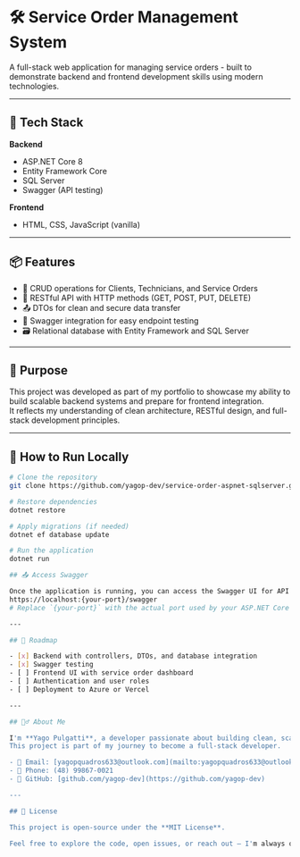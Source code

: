 ﻿# 🛠️ Service Order Management System

A full-stack web application for managing service orders - built to demonstrate backend and frontend development skills using modern technologies.

---

## 🚀 Tech Stack

**Backend**  
- ASP.NET Core 8  
- Entity Framework Core  
- SQL Server  
- Swagger (API testing)  

**Frontend**  
- HTML, CSS, JavaScript (vanilla)

---

## 📦 Features

- 🔧 CRUD operations for Clients, Technicians, and Service Orders  
- 🔗 RESTful API with HTTP methods (GET, POST, PUT, DELETE)  
- 📤 DTOs for clean and secure data transfer  
- 🧪 Swagger integration for easy endpoint testing  
- 🗃️ Relational database with Entity Framework and SQL Server

---

## 🎯 Purpose

This project was developed as part of my portfolio to showcase my ability to build scalable backend systems and prepare for frontend integration.  
It reflects my understanding of clean architecture, RESTful design, and full-stack development principles.

---

## 🧪 How to Run Locally

```bash
# Clone the repository
git clone https://github.com/yagop-dev/service-order-aspnet-sqlserver.git

# Restore dependencies
dotnet restore

# Apply migrations (if needed)
dotnet ef database update

# Run the application
dotnet run

## 📤 Access Swagger

Once the application is running, you can access the Swagger UI for API testing at:
https://localhost:{your-port}/swagger
# Replace `{your-port}` with the actual port used by your ASP.NET Core application.

---

## 📍 Roadmap

- [x] Backend with controllers, DTOs, and database integration  
- [x] Swagger testing  
- [ ] Frontend UI with service order dashboard  
- [ ] Authentication and user roles  
- [ ] Deployment to Azure or Vercel

---

## 🙋‍♂️ About Me

I'm **Yago Pulgatti**, a developer passionate about building clean, scalable systems.  
This project is part of my journey to become a full-stack developer.

- 📧 Email: [yagopquadros633@outlook.com](mailto:yagopquadros633@outlook.com)  
- 📱 Phone: (48) 99867-0021  
- 🔗 GitHub: [github.com/yagop-dev](https://github.com/yagop-dev)

---

## 📄 License

This project is open-source under the **MIT License**.

Feel free to explore the code, open issues, or reach out — I'm always open to feedback and collaboration!